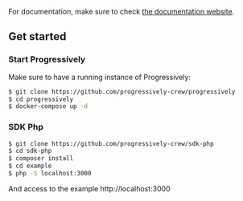 For documentation, make sure to check [the documentation website](https://progressively.app/docs/guides/php).

## Get started

### Start Progressively

Make sure to have a running instance of Progressively:

```sh
$ git clone https://github.com/progressively-crew/progressively
$ cd progressively
$ docker-compose up -d
```

### SDK Php

```sh
$ git clone https://github.com/progressively-crew/sdk-php
$ cd sdk-php
$ composer install
$ cd example
$ php -S localhost:3000
```

And access to the example http://localhost:3000
